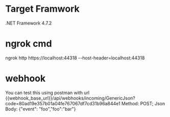 # Target Framwork
.NET Framework 4.7.2

# ngrok cmd
ngrok http https://localhost:44318 --host-header=localhost:44318

# webhook
  <appSettings>
    <add key="MS_WebHookReceiverSecret_GenericJson" value="80ad19e357b01a04fe767067df7cd31b96a844e1" />
  </appSettings>

You can test this using postman with url {{webhook_base_url}}/api/webhooks/incoming/GenericJson?code=80ad19e357b01a04fe767067df7cd31b96a844e1
Method: POST; Json Body: {"event": "foo","foo":"bar"}